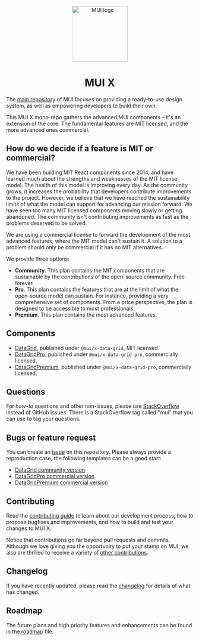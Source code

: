 <!-- markdownlint-disable-next-line -->
<p align="center">
  <a href="https://mui.com/" rel="noopener" target="_blank"><img width="150" src="https://mui.com/static/logo.svg" alt="MUI logo"></a>
</p>

<h1 align="center">MUI X</h1>

The [main repository](https://github.com/mui/material-ui) of MUI focuses on providing a ready-to-use design system, as well as empowering developers to build their own.

This MUI X mono-repo gathers the advanced MUI components – it's an extension of the core. The fundamental features are MIT licensed, and the more advanced ones commercial.

## How do we decide if a feature is MIT or commercial?

We have been building MIT React components since 2014,
and have learned much about the strengths and weaknesses of the MIT license model.
The health of this model is improving every day. As the community grows, it increases the probability that developers contribute improvements to the project.
However, we believe that we have reached the sustainability limits of what the model can support for advancing our mission forward. We have seen too many MIT licensed components moving slowly or getting abandoned. The community isn't contributing improvements as fast as the problems deserved to be solved.

We are using a commercial license to forward the development of the most advanced features, where the MIT model can't sustain it.
A solution to a problem should only be commercial if it has no MIT alternatives.

We provide three options:

- **Community**. This plan contains the MIT components that are sustainable by the contributions of the open-source community. Free forever.
- **Pro**. This plan contains the features that are at the limit of what the open-source model can sustain. For instance, providing a very comprehensive set of components. From a price perspective, the plan is designed to be accessible to most professionals.
- **Premium**. This plan contains the most advanced features.

## Components

- [DataGrid](https://mui.com/components/data-grid/), published under `@mui/x-data-grid`, MIT licensed.
- [DataGridPro](https://mui.com/components/data-grid/#commercial-version), published under `@mui/x-data-grid-pro`, commercially licensed.
- [DataGridPremium](https://mui.com/components/data-grid/#commercial-version), published under `@mui/x-data-grid-pro`, commercially licensed.

## Questions

For _how-to_ questions and other non-issues,
please use [StackOverflow](https://stackoverflow.com/questions/tagged/mui) instead of GitHub issues.
There is a StackOverflow tag called "mui" that you can use to tag your questions.

## Bugs or feature request

You can create an [issue](https://github.com/mui/mui-x/issues) on this repository.
Please always provide a reproduction case, the following templates can be a good start:

- [DataGrid community version](https://codesandbox.io/s/datagrid-v5-quick-start-54iz1)
- [DataGridPro commercial version](https://codesandbox.io/s/datagridpro-v5-quick-start-5pjhc)
- [DataGridPremium commercial version](https://codesandbox.io/s/datagridpremium-v5-quick-start-h2ztp2)

## Contributing

Read the [contributing guide](/CONTRIBUTING.md) to learn about our development process, how to propose bugfixes and improvements, and how to build and test your changes to MUI X.

Notice that contributions go far beyond pull requests and commits.
Although we love giving you the opportunity to put your stamp on MUI, we also are thrilled to receive a variety of [other contributions](https://mui.com/getting-started/faq/#material-ui-is-awesome-how-can-i-support-the-project).

## Changelog

If you have recently updated, please read the [changelog](https://github.com/mui/mui-x/releases) for details of what has changed.

## Roadmap

The future plans and high priority features and enhancements can be found in the [roadmap](https://mui.com/discover-more/roadmap/) file.
